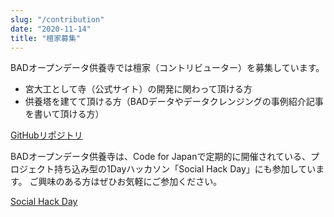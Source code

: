 ```yaml
---
slug: "/contribution"
date: "2020-11-14"
title: "檀家募集"
---
```


BADオープンデータ供養寺では檀家（コントリビューター）を募集しています。
- 宮大工として寺（公式サイト）の開発に関わって頂ける方
- 供養塔を建てて頂ける方（BADデータやデータクレンジングの事例紹介記事を書いて頂ける方）

[GitHubリポジトリ](https://github.com/codeforjapan/bad-opendata-temple)

BADオープンデータ供養寺は、Code for Japanで定期的に開催されている、プロジェクト持ち込み型の1Dayハッカソン「Social Hack Day」にも参加しています。
ご興味のある方はぜひお気軽にご参加ください。

[Social Hack Day](https://hackday.code4japan.org/)
